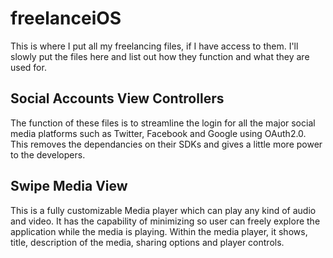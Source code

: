 # freelanceiOS


This is where I put all my freelancing files, if I have access to them. I'll slowly put the files here and list out how they function and what they are used for.


## Social Accounts View Controllers
  
  The function of these files is to streamline the login for all the major social media platforms such as Twitter, Facebook and Google using OAuth2.0. This removes the dependancies on their SDKs and gives a little more power to the developers.
  
  
## Swipe Media View
  
  This is a fully customizable Media player which can play any kind of audio and video. It has the capability of minimizing so user can freely explore the application while the media is playing. Within the media player, it shows, title, description of the media, sharing options and player controls. 
